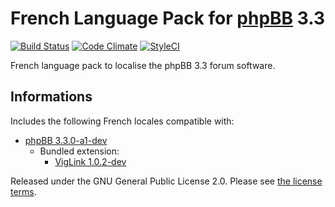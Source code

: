 # French Language Pack for [phpBB](https://www.phpbb.com/) 3.3

[![Build Status](https://travis-ci.org/milescellar/phpbb-language-fr.svg?branch=master)](https://travis-ci.org/milescellar/phpbb-language-fr) [![Code Climate](https://codeclimate.com/github/milescellar/phpbb-language-fr/badges/gpa.svg)](https://codeclimate.com/github/milescellar/phpbb-language-fr) [![StyleCI](https://styleci.io/repos/70081134/shield?style=flat&branch=master)](https://styleci.io/repos/70081134)

French language pack to localise the phpBB 3.3 forum software.

## Informations

Includes the following French locales compatible with:

- [phpBB 3.3.0-a1-dev](https://github.com/phpbb/phpbb/tree/master)
  - Bundled extension:
    - [VigLink 1.0.2-dev](https://github.com/phpbb-extensions/viglink)

Released under the GNU General Public License 2.0. Please see [the license terms](https://github.com/milescellar/phpbb-language-fr/blob/master/language/fr/LICENSE).
